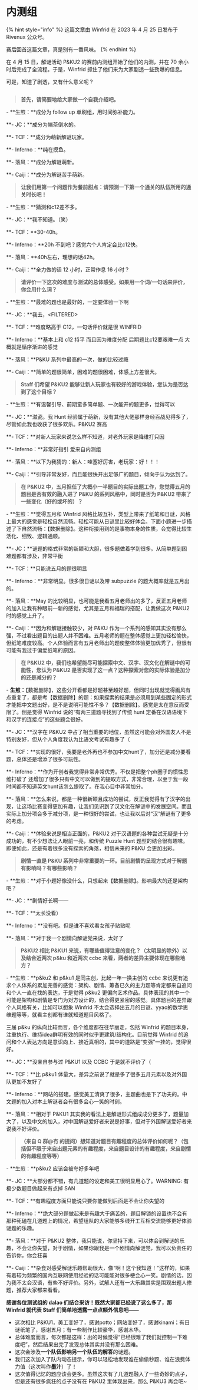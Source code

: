 # 内测组

{% hint style="info" %}
这篇文章由 Winfrid 在 2023 年 4 月 25 日发布于 Rivenux 公众号。

赛后回首这篇文章，真是别有一番风味。
{% endhint %}

在 4 月 15 日，解谜活动 P\&KU2 的赛前内测组开始了他们的内测，并在 70 余小时后完成了全流程。于是，Winfrid 抓住了他们来为大家剧透一些劲爆的信息。

可是，知道了剧透，又有什么意义呢？

<figure><img src="../../.gitbook/assets/1684102594(1).jpg" alt=""><figcaption></figcaption></figure>

> **首先，请简要地给大家做一个自我介绍吧。**

\- **生煎：**成分为 follow up 单刷组，用时间弥补能力。

**- JC：**成分为端茶倒水的。

**- TCF：**成分为萌新解谜玩家。

**- Inferno：**纯在摸鱼。

**- 落风：**成分为解谜萌新。

**- Caiji：**成分为解谜苦手萌新。



> **让我们用第一个问题作为餐前甜点：请预测一下第一个通关的队伍所用的通关时长吧！**

\- **生煎：**猜测和c12差不多。

**- JC：**我不知道。（笑）

**- TCF：**30-40h。

**- Inferno：**20h 不到吧？感觉六个人肯定会比c12快。

**- 落风：**40h左右，理想的话42h。

**- Caiji：**全力做的话 12 小时，正常作息 16 小时？



> **请评价一下这次的难度与测试的总体感受。如果用一个词/一句话来评价，你会用什么词？**

\- **生煎：**最难的题也是最好的，一定要体验一下啊

**- JC：**我去，\<FILTERED>

**- TCF：**难度略高于 C12，一句话评价就是很 WINFRID

**- Inferno：**基本上和 c12 持平 而且因为难度分配 后期题比c12要艰难一点 大概就是循序渐进的感觉

**- 落风：**P\&KU 系列中最高的一次，做的比较过瘾

**- Caiji：**简单的题很简单，困难的题很困难，体感上方差很大。



> **Staff 们希望 P\&KU2 能够让新人玩家也有较好的游戏体验，您认为是否达到了这个目标？**

\- **生煎：**有温馨引导、前期蛮多简单题、一次能开的题更多，觉得可以

**- JC：**滋瓷。我 Hunt 经验属于萌新，没有其他大佬那样身经百战见得多了，尽管如此我也收获了很多欢乐。P\&KU2 赛高

**- TCF：**对新人玩家来说怎么样不知道，对老外玩家是降维打只因

**- Inferno：**非常好指引 爱来自内测组

**- 落风：**以下为我猜的：新人：哇塞好厉害，老玩家：好！！！

**- Caiji：**引导非常友好，而且能很快开出足够广的题目，倾向于认为达到了。



> **在 P\&KU2 中，五月担任了大概小一半题目的实际出题工作，您觉得五月的题目是否有效的融入进了 P\&KU 的系列风格中，同时是否为 P\&KU2 带来了一些变化（好的或坏的）？**

\- **生煎：**觉得五月和 Winfrid 风格比较互补，类型上带来了纸笔和日谜，风格上最大的感觉是轻松自然流畅。轻松可能从日谜里比较好体会。下面小题进一步描述了下自然流畅：【数据删除】。这种衔接用到的是事物本身的性质，会觉得比较生活化、细致、逻辑通顺。

**- JC：**谜题的格式非常的新颖和大胆，很多题做着学到很多。从简单题到困难题都有涉及，非常平衡

**- TCF：**只能说五月的题很明显

**- Inferno：**非常明显。很多很日谜以及带 subpuzzle 的题大概率就是五月出的。

**- 落风：**May 的比较明显，也可能是我看五月老师出的多了，反正五月老师的加入让我有种眼前一新的感觉，尤其是五月和福瑞的搭配，让我做这次 P\&KU2 时的感觉上升了。

**- Caiji：**因为和解谜接触较少，对 P\&KU 作为一个系列的感知其实没有那么强，不过看出题目的出题人并不困难。五月老师的题在整体感觉上更加轻松愉快，但纸笔难度较高。个人体验而言有五月老师出的题使整体体验更加优秀了，但很有可能有我过于偏爱纸笔的原因。



> **在 P\&KU2 中，我们也希望能尽可能探索中文、汉字、汉文化在解谜中的可能性，您认为 P\&KU2 是否实现了这一点？这种探索对您的实际体验是加分的还是减分的？**

\- **生煎：**【数据删除】，这些分开看都是好题甚至超好题，但同时出现就觉得画风有点重复了，都是考【数据删除】的题：如果探索的结果是必须用到某些固定的形式才能把中文题出好，是不是说明可能性不多？【数据删除】。感觉是太在意反而受限了。倒是觉得 Winfrid 说的“有两三道题寻找到了传统 hunt 定番在汉语语境下和汉字的连接点”的这些题会很好。

**- JC：**汉字在 P\&KU2 中占了相当重要的地位，虽然这可能会对外国友人不是特别友好，但从个人角度我认为比语文考试有趣多了（

**- TCF：**实现的很好，我要是老外再也不参加中文hunt了，加分还是减分要看题，总体还是增添了很多可玩性。

**- Inferno：**作为开创者我觉得非常非常优秀。不仅是把整个ph圈子的惯性思维打破了 还增加了很多只有中文可以做到的提取方式，非常合理，以至于我一段时间都不知道英文hunt该怎么提取了。在我心目中非常加分。

**- 落风：**怎么来说，都是一种很新颖且成功的尝试，反正我觉得有了汉字的出现，让这场比赛变得更加有趣，让我们见识到了汉文化在解谜中的发展空间。而且实际上加分项会多于减分项，是一种很好的尝试，也让我以后对“汉”解谜有了更多的考虑。

**- Caiji：**体验来说是相当正面的，P\&KU2 对于汉语题的各种尝试无疑是十分成功的，有不少想法让人眼前一亮，和传统 Puzzle Hunt 题型的结合很有趣味。即便如此，还是有着很多没有探索的角落，相信未来的 P\&KU 会更加出彩。



> **剧情一直是 P\&KU 系列中非常重要的一环。目前剧情的呈现方式对于解题有影响吗？有哪些影响？**

\- **生煎：**对于小题好像没什么，只想起来【数据删除】。影响最大的还是架构吧？

**- JC：**剧情好长啊——

**- TCF：**太长没看）

**- Inferno：**没有吧。但是谁不喜欢看女孩子贴贴呢

**- 落风：**对于我一个剧情向解谜党来说，太好了



> **P\&KU2 相比 P\&KU1 来说，有哪些值得注意的变化？（太明显的除外）以及结合近两次 p\&ku 和近两次 ccbc 来看，两者的差异主要体现在哪些地方？**

\- **生煎：**p\&ku2 和 p\&ku1 是同主创，比起一年一换主创的 ccbc 来说更有追求个人体系的累加完善的感觉：架构、剧情、筹备已久的主力题等肯定都来自追问和个人一直在找的表达，于是觉得 p\&ku2 更偏向艺术作品。具体表现的其中一个可能是架构和剧情是专门为对方设计的，结合得更紧密的感觉。具体题目的差异跟个人风格有关，比如可以想象 Winfrid 不太会选择出五月的日谜、yyao的数学思维题等等，就看主创都有谁就知道题目风格了。

三届 p\&ku 的纵向比较而言，各个维度都在往华丽走，包括 Winfrid 的题目本身，注重执行、维持idea鲜明有效的同时似乎更建筑/结构化。目前觉得 Winfrid 的追问和个人表达方向是意识向上、接近真相的，其中的道路是“变强”一挂的，觉得很好。

**- JC：**没亲自参与过 P\&KU1 以及 CCBC 于是就不评价了（

**- TCF：**比 p\&ku1 体量大，差异之前说了就是多了很多五月元素以及对外国队更加不友好了

**- Inferno：**网站的搭建。感觉美工清爽了很多，主题曲也是下了功夫的。中文题的加入对本土解谜者会有很多会心一笑的时刻。

**- 落风：**相对于 P\&KU1 其实我的看法上是解谜形式组成成分更多了，题量加大了，以及中文的加入，对中国解谜爱好者来说是好事，但对于外国解谜爱好者来说我不好评价。



> **（来自 Q 群@冇 的提问）想知道对题目有趣程度的总体评价如何呢？（包括但不限于来自出题元素的有趣程度，来自题目设计的有趣程度，来自剧情的有趣程度等等）**

\- **生煎：**p\&ku2 应该会被夸好多年吧

**- JC：**大部分都不错，有几道题的设定和美工很明显用心了。WARNING: 有极少数题目做起来有点掉 SAN

**- TCF：**有趣程度方面只能说只要你能做到后面是不会让你失望的

**- Inferno：**绝大部分题做起来是有趣大于痛苦的，题目解锁的设置也不会有那种死磕在几道题上的情况，希望组队的大家能够多线开工互相交流能够更好体验谜题的乐趣。

**- 落风：**对于 P\&KU2 整体，我只能说，你坚持下来，可以体会到解谜的乐趣，不会让你失望，对于剧情，如果你跟我是一个剧情向解谜党，我可以负责任的告诉你，你会狂喜

**- Caiji：**杂食对感受解谜乐趣帮助很大，像“啊！这个我知道！”这样的，如果有着较为频繁的国内互联网使用经验的话可能能对很多梗会心一笑。剧情的话，因为我不太会汉语，有些不好评价。另外，试解人还有一大乐趣其实是围观出题人修题，推荐大家都来看看。



**感谢各位测试组的 dalao 们结合采访！既然大家都已经说了这么多了，那 Winfrid 就代表 Staff 们简单地透露一点点额外信息吧——**

* 这次相比 P\&KU1，美工变好了，感谢potto；网站变好了，感谢kinami；有日谜纸笔了，感谢五月；有一些制作比较豪华，感谢木华。
* 总体难度而言，每次都是这样：出的时候觉得“已经很难了我们就控制一下难度吧”，然后结果出完了发现总体其实并没有那么困难。
* 这次会涉及**一个队伍影响另一个队伍的解答**的谜题。
* 我们这次加入了队内动态提示，你可以轻松地发现谁在偷偷秒题、谁在浪费体力值（这次叫作**墨汁**）了！
* 这次值得记忆的题应该会更多。虽然这次有了几道题融入了一些奇妙的点子，但是还有很多疯狂的点子没有在 P\&KU2 里体现出来，那么 P\&KU3 再会吧\~
